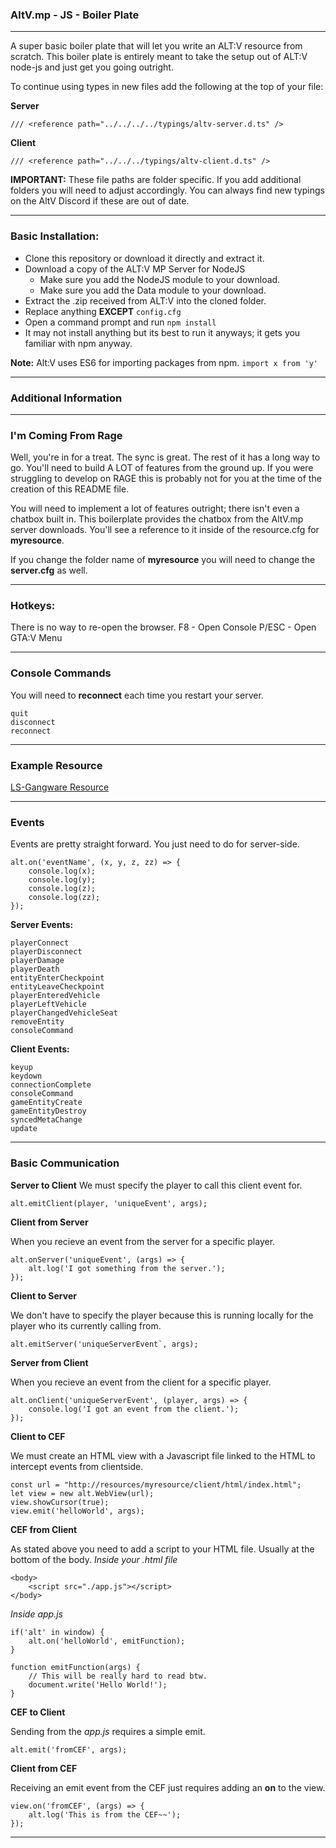 ### AltV.mp - JS - Boiler Plate
---
A super basic boiler plate that will let you write an ALT:V resource from scratch.
This boiler plate is entirely meant to take the setup out of ALT:V node-js and just get you going outright.

To continue using types in new files add the following at the top of your file:

**Server**
```
/// <reference path="../../../../typings/altv-server.d.ts" />
```

**Client**
```
/// <reference path="../../../typings/altv-client.d.ts" />
```

**IMPORTANT:** These file paths are folder specific. If you add additional folders you will need to adjust accordingly. You can always find new typings on the AltV Discord if these are out of date.

---
### Basic Installation:
* Clone this repository or download it directly and extract it.
* Download a copy of the ALT:V MP Server for NodeJS
	* Make sure you add the NodeJS module to your download.
	* Make sure you add the Data module to your download.
* Extract the .zip received from ALT:V into the cloned folder.
* Replace anything **EXCEPT** `config.cfg`
* Open a command prompt and run `npm install`
* It may not install anything but its best to run it anyways; it gets you familiar with npm anyway.

**Note:** Alt:V uses ES6 for importing packages from npm.
`import x from 'y'`

---

### Additional Information

---
### I'm Coming From Rage
Well, you're in for a treat. The sync is great. The rest of it has a long way to go. You'll need to build A LOT of features from the ground up. If you were struggling to develop on RAGE this is probably not for you at the time of the creation of this README file.

You will need to implement a lot of features outright; there isn't even a chatbox built in. This boilerplate provides the chatbox from the AltV.mp server downloads. You'll see a reference to it inside of the resource.cfg for **myresource**.

If you change the folder name of **myresource** you will need to change the **server.cfg** as well.

---

### Hotkeys:
There is no way to re-open the browser.
F8 - Open Console
P/ESC - Open GTA:V Menu

---

### Console Commands
You will need to **reconnect** each time you restart your server.
```
quit
disconnect
reconnect
```
---

### Example Resource
[LS-Gangware Resource](https://github.com/altmp/ls-gangwar)

---

### Events

Events are pretty straight forward. You just need to do for server-side.
```
alt.on('eventName', (x, y, z, zz) => {
    console.log(x);
    console.log(y);
    console.log(z);
    console.log(zz);
});
```

**Server Events:**
```
playerConnect
playerDisconnect
playerDamage
playerDeath
entityEnterCheckpoint
entityLeaveCheckpoint
playerEnteredVehicle
playerLeftVehicle
playerChangedVehicleSeat
removeEntity
consoleCommand
```

**Client Events:**
```
keyup
keydown
connectionComplete
consoleCommand
gameEntityCreate
gameEntityDestroy
syncedMetaChange
update
```

---
### Basic Communication

**Server to Client**
We must specify the player to call this client event for.
```
alt.emitClient(player, 'uniqueEvent', args);
```

**Client from Server**

When you recieve an event from the server for a specific player.
```
alt.onServer('uniqueEvent', (args) => {
    alt.log('I got something from the server.');
});
```

**Client to Server**

We don't have to specify the player because this is running locally for the player who its currently calling from.
```
alt.emitServer('uniqueServerEvent`, args);
```

**Server from Client**

When you recieve an event from the client for a specific player.
```
alt.onClient('uniqueServerEvent', (player, args) => {
    console.log('I got an event from the client.');
});
```

**Client to CEF**

We must create an HTML view with a Javascript file linked to the HTML to intercept events from clientside.
```
const url = "http://resources/myresource/client/html/index.html";
let view = new alt.WebView(url);
view.showCursor(true);
view.emit('helloWorld', args);
```

**CEF from Client**

As stated above you need to add a script to your HTML file. Usually at the bottom of the body.
*Inside your .html file*
```
<body>
	<script src="./app.js"></script>
</body>
```
*Inside app.js*
```
if('alt' in window) {
	alt.on('helloWorld', emitFunction);
}

function emitFunction(args) {
	// This will be really hard to read btw.
	document.write('Hello World!');
}
```

**CEF to Client**

Sending from the *app.js* requires a simple emit.
```
alt.emit('fromCEF', args);
```

**Client from CEF**

Receiving an emit event from the CEF just requires adding an **on** to the view.
```
view.on('fromCEF', (args) => {
	alt.log('This is from the CEF~~');
});
```

---